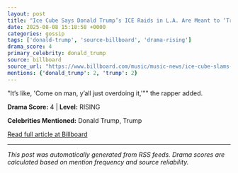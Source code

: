 ```yaml
---
layout: post
title: "Ice Cube Says Donald Trump’s ICE Raids in L.A. Are Meant to ‘Traumatize’ People: ‘Nobody’s Safe, Man’""
date: 2025-08-08 15:18:58 +0000
categories: gossip
tags: ['donald-trump', 'source-billboard', 'drama-rising']
drama_score: 4
primary_celebrity: donald_trump
source: billboard
source_url: "https://www.billboard.com/music/music-news/ice-cube-slams-donald-trump-ice-raids-los-angeles-1236039504/""
mentions: {'donald_trump': 2, 'trump': 2}
---
```


"It’s like, 'Come on man, y’all just overdoing it,'"" the rapper added.

**Drama Score:** 4 | **Level:** RISING

**Celebrities Mentioned:** Donald Trump, Trump

[Read full article at Billboard](https://www.billboard.com/music/music-news/ice-cube-slams-donald-trump-ice-raids-los-angeles-1236039504/)

---
*This post was automatically generated from RSS feeds. Drama scores are calculated based on mention frequency and source reliability.*
